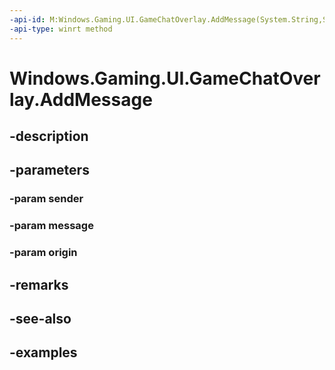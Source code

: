 ```yaml
---
-api-id: M:Windows.Gaming.UI.GameChatOverlay.AddMessage(System.String,System.String,Windows.Gaming.UI.GameChatMessageOrigin)
-api-type: winrt method
---
```


<!-- Method syntax.
public void GameChatOverlay.AddMessage(String sender, String message, GameChatMessageOrigin origin)
-->

# Windows.Gaming.UI.GameChatOverlay.AddMessage

## -description

## -parameters
### -param sender

### -param message

### -param origin

## -remarks

## -see-also

## -examples

